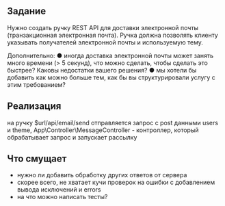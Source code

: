 ## Задание ##

Нужно создать ручку REST API для доставки электронной почты (транзакционная электронная почта). 
Ручка должна позволять клиенту указывать получателей электронной почты и используемую тему.

Дополнительно:
● иногда доставка электронной почты может занять много времени (> 5 секунд), что можно сделать, чтобы сделать это быстрее? Каковы недостатки вашего решения? 
● мы хотели бы добавить как можно больше тем, как бы вы структурировали услугу с этим требованием?

## Реализация ##

на ручку $url/api/email/send отправляется запрос с post данными users и theme, 
App\Controller\MessageController - контроллер, который обрабатывает запрос
и запускает рассылку

## Что смущает ##

- нужно ли добавить обработку других ответов от сервера
- скорее всего, не хватает кучи проверок на ошибки с добавлением вывода исключений и errors
- на что можно написать тесты?